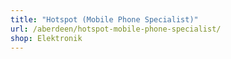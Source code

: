 ```yaml
---
title: "Hotspot (Mobile Phone Specialist)"
url: /aberdeen/hotspot-mobile-phone-specialist/
shop: Elektronik
---
```

